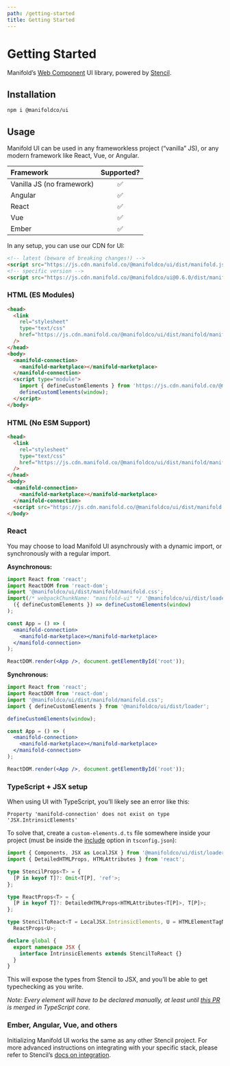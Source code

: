```yaml
---
path: /getting-started
title: Getting Started
---
```


# Getting Started

Manifold’s [Web Component][web-components] UI library, powered by [Stencil][stencil].

## Installation

```bash
npm i @manifoldco/ui
```

## Usage

Manifold UI can be used in any frameworkless project (“vanilla” JS), or any modern framework like
React, Vue, or Angular.

| Framework                 | Supported? |
| :------------------------ | :--------: |
| Vanilla JS (no framework) |     ✅     |
| Angular                   |     ✅     |
| React                     |     ✅     |
| Vue                       |     ✅     |
| Ember                     |     ✅     |

In any setup, you can use our CDN for UI:

```html
<!-- latest (beware of breaking changes!) -->
<script src="https://js.cdn.manifold.co/@manifoldco/ui/dist/manifold.js"></script>
<!-- specific version -->
<script src="https://js.cdn.manifold.co/@manifoldco/ui@0.6.0/dist/manifold.js"></script>
```

### HTML (ES Modules)

```html
<head>
  <link
    rel="stylesheet"
    type="text/css"
    href="https://js.cdn.manifold.co/@manifoldco/ui/dist/manifold/manifold.css"
  />
</head>
<body>
  <manifold-connection>
    <manifold-marketplace></manifold-marketplace>
  </manifold-connection>
  <script type="module">
    import { defineCustomElements } from 'https://js.cdn.manifold.co/@manifoldco/ui/dist/esm/es2017/manifold.define.js';
    defineCustomElements(window);
  </script>
</body>
```

### HTML (No ESM Support)

```html
<head>
  <link
    rel="stylesheet"
    type="text/css"
    href="https://js.cdn.manifold.co/@manifoldco/ui/dist/manifold/manifold.css"
  />
</head>
<body>
  <manifold-connection>
    <manifold-marketplace></manifold-marketplace>
  </manifold-connection>
  <script src="https://js.cdn.manifold.co/@manifoldco/ui/dist/manifold.js"></script>
</body>
```

### React

You may choose to load Manifold UI asynchrously with a dynamic import, or synchronously with a
regular import.

**Asynchronous:**

```jsx
import React from 'react';
import ReactDOM from 'react-dom';
import '@manifoldco/ui/dist/manifold/manifold.css';
import(/* webpackChunkName: "manifold-ui" */ '@manifoldco/ui/dist/loader').then(
  ({ defineCustomElements }) => defineCustomElements(window)
);

const App = () => (
  <manifold-connection>
    <manifold-marketplace></manifold-marketplace>
  </manifold-connection>
);

ReactDOM.render(<App />, document.getElementById('root'));
```

**Synchronous:**

```jsx
import React from 'react';
import ReactDOM from 'react-dom';
import '@manifoldco/ui/dist/manifold/manifold.css';
import { defineCustomElements } from '@manifoldco/ui/dist/loader';

defineCustomElements(window);

const App = () => (
  <manifold-connection>
    <manifold-marketplace></manifold-marketplace>
  </manifold-connection>
);

ReactDOM.render(<App />, document.getElementById('root'));
```

### TypeScript + JSX setup

When using UI with TypeScript, you’ll likely see an error like this:

```
Property 'manifold-connection' does not exist on type 'JSX.IntrinsicElements'
```

To solve that, create a `custom-elements.d.ts` file somewhere inside your project (must be inside
the [include][tsconfig] option in `tsconfig.json`):

```ts
import { Components, JSX as LocalJSX } from '@manifoldco/ui/dist/loader';
import { DetailedHTMLProps, HTMLAttributes } from 'react';

type StencilProps<T> = {
  [P in keyof T]?: Omit<T[P], 'ref'>;
};

type ReactProps<T> = {
  [P in keyof T]?: DetailedHTMLProps<HTMLAttributes<T[P]>, T[P]>;
};

type StencilToReact<T = LocalJSX.IntrinsicElements, U = HTMLElementTagNameMap> = StencilProps<T> &
  ReactProps<U>;

declare global {
  export namespace JSX {
    interface IntrinsicElements extends StencilToReact {}
  }
}
```

This will expose the types from Stencil to JSX, and you’ll be able to get typechecking as you write.

_Note: Every element will have to be declared manually, at least until [this PR][ts-fix] is merged
in TypeScript core._

### Ember, Angular, Vue, and others

Initializing Manifold UI works the same as any other Stencil project. For more advanced instructions
on integrating with your specific stack, please refer to Stencil’s [docs on
integration][stencil-framework].

[stencil]: https://stenciljs.com/
[stencil-framework]: https://stenciljs.com/docs/overview/
[tsconfig]: https://www.typescriptlang.org/docs/handbook/tsconfig-json.htm
[ts-fix]: https://github.com/Microsoft/TypeScript/pull/26797
[web-components]: https://www.webcomponents.org/introduction
